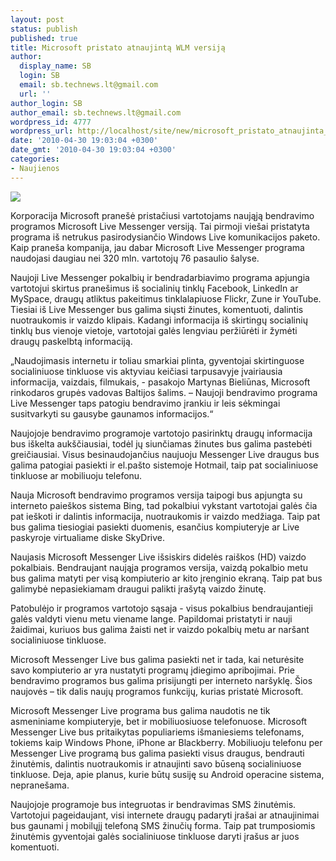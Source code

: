 ```yaml
---
layout: post
status: publish
published: true
title: Microsoft pristato atnaujintą WLM versiją
author:
  display_name: SB
  login: SB
  email: sb.technews.lt@gmail.com
  url: ''
author_login: SB
author_email: sb.technews.lt@gmail.com
wordpress_id: 4777
wordpress_url: http://localhost/site/new/microsoft_pristato_atnaujinta_wlm_versija/
date: '2010-04-30 19:03:04 +0300'
date_gmt: '2010-04-30 19:03:04 +0300'
categories:
- Naujienos
---
```

<div class="imgright"><img src="http://t1.gstatic.com/images?q=tbn:wAiN2RzQEnRCdM:http://static.commentcamarche.net/en.kioskea.net/faq/images/0-jtBuTOVs-wlm-logo-260x260-s-.png"  /></div>
<p>Korporacija Microsoft pranešė pristačiusi vartotojams naująją bendravimo programos Microsoft Live Messenger versiją. Tai pirmoji viešai pristatyta programa iš netrukus pasirodysiančio Windows Live komunikacijos paketo. Kaip praneša kompanija, jau dabar Microsoft Live Messenger programa naudojasi daugiau nei 320 mln. vartotojų 76 pasaulio šalyse.</p>
<p>Naujoji Live Messenger pokalbių ir bendradarbiavimo programa apjungia vartotojui skirtus pranešimus iš socialinių tinklų Facebook, LinkedIn ar MySpace, draugų atliktus pakeitimus tinklalapiuose Flickr, Zune ir YouTube. Tiesiai iš Live Messenger bus galima siųsti žinutes, komentuoti, dalintis nuotraukomis ir vaizdo klipais. Kadangi informacija iš skirtingų socialinių tinklų bus vienoje vietoje, vartotojai galės lengviau peržiūrėti ir žymėti draugų paskelbtą informaciją.</p>
<p>„Naudojimasis internetu ir toliau smarkiai plinta, gyventojai skirtinguose socialiniuose tinkluose vis aktyviau keičiasi tarpusavyje įvairiausia informacija, vaizdais, filmukais, - pasakojo Martynas Bieliūnas, Microsoft rinkodaros grupės vadovas Baltijos šalims. – Naujoji bendravimo programa Live Messenger taps patogiu bendravimo įrankiu ir leis sėkmingai susitvarkyti su gausybe gaunamos informacijos.“</p>
<p>Naujojoje bendravimo programoje vartotojo pasirinktų draugų informacija bus iškelta aukščiausiai, todėl jų siunčiamas žinutes bus galima pastebėti greičiausiai. Visus besinaudojančius naujuoju Messenger Live draugus bus galima patogiai pasiekti ir el.pašto sistemoje Hotmail, taip pat socialiniuose tinkluose ar mobiliuoju telefonu. </p>
<p>Nauja Microsoft bendravimo programos versija taipogi bus apjungta su interneto paieškos sistema Bing, tad pokalbiui vykstant vartotojai galės čia pat ieškoti ir dalintis informacija, nuotraukomis ir vaizdo medžiaga. Taip pat bus galima tiesiogiai pasiekti duomenis, esančius kompiuteryje ar Live paskyroje virtualiame diske SkyDrive.  </p>
<p>Naujasis Microsoft Messenger Live išsiskirs didelės raiškos (HD) vaizdo pokalbiais. Bendraujant naująja programos versija, vaizdą pokalbio metu bus galima matyti per visą kompiuterio ar kito įrenginio ekraną. Taip pat bus galimybė nepasiekiamam draugui palikti įrašytą vaizdo žinutę. </p>
<p>Patobulėjo ir programos vartotojo sąsaja - visus pokalbius bendraujantieji galės valdyti vienu metu viename lange. Papildomai pristatyti ir nauji žaidimai, kuriuos bus galima žaisti net ir vaizdo pokalbių metu ar naršant socialiniuose tinkluose.</p>
<p>Microsoft Messenger Live bus galima pasiekti net ir tada, kai neturėsite savo kompiuterio ar yra nustatyti programų įdiegimo apribojimai. Prie bendravimo programos bus galima prisijungti per interneto naršyklę. Šios naujovės – tik dalis naujų programos funkcijų, kurias pristatė Microsoft. </p>
<p>Microsoft Messenger Live programa bus galima naudotis ne tik asmeniniame kompiuteryje, bet ir mobiliuosiuose telefonuose. Microsoft Messenger Live bus pritaikytas populiariems išmaniesiems telefonams, tokiems kaip Windows Phone, iPhone ar Blackberry. Mobiliuoju telefonu per Messenger Live programą bus galima pasiekti visus draugus, bendrauti žinutėmis, dalintis nuotraukomis ir atnaujinti savo būseną socialiniuose tinkluose. Deja, apie planus, kurie būtų susiję su Android operacine sistema, nepranešama.</p>
<p>Naujojoje programoje bus integruotas ir bendravimas SMS žinutėmis. Vartotojui pageidaujant, visi internete draugų padaryti įrašai ar atnaujinimai bus gaunami į mobilųjį telefoną SMS žinučių forma. Taip pat trumposiomis žinutėmis gyventojai galės socialiniuose tinkluose daryti įrašus ar juos komentuoti.</p>
